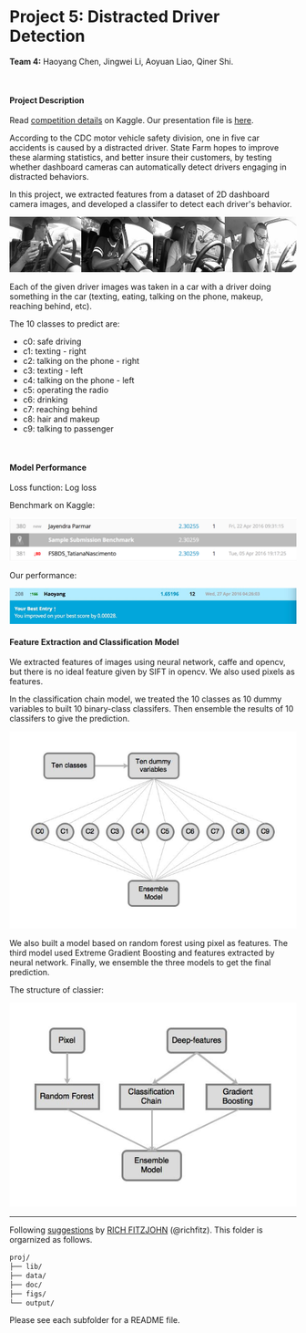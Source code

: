 # Project 5: Distracted Driver Detection


<b>Team 4:</b> Haoyang Chen, Jingwei Li, Aoyuan Liao, Qiner Shi.

<br />

#### Project Description

Read [competition details](https://www.kaggle.com/c/state-farm-distracted-driver-detection) on Kaggle.
Our presentation file is [here](presentation.pptx).

According to the CDC motor vehicle safety division, one in five car accidents is caused by a distracted driver. State Farm hopes to improve these alarming statistics, and better insure their customers, by testing whether dashboard cameras can automatically detect drivers engaging in distracted behaviors.

In this project, we extracted features from a dataset of 2D dashboard camera images, and developed a classifer to detect each driver's behavior.

![image](./figs/drivers_statefarm.png)

Each of the given driver images was taken in a car with a driver doing something in the car (texting, eating, talking on the phone, makeup, reaching behind, etc).

The 10 classes to predict are:

- c0: safe driving
- c1: texting - right
- c2: talking on the phone - right
- c3: texting - left
- c4: talking on the phone - left
- c5: operating the radio
- c6: drinking
- c7: reaching behind
- c8: hair and makeup
- c9: talking to passenger

<br />

#### Model Performance

Loss function: Log loss

Benchmark on Kaggle:

![image](./figs/benchmark.png)

Our performance:

![image](./figs/performance.jpg)

#### Feature Extraction and Classification Model

We extracted features of images using neural network, caffe and opencv, but there is no ideal feature given by SIFT in opencv. We also used pixels as features.

In the classification chain model, we treated the 10 classes as 10 dummy variables to built 10 binary-class classifers. Then ensemble the results of 10 classifers to give the prediction.

![image](./figs/classification_chain.jpg)

We also built a model based on random forest using pixel as features. The third model used Extreme Gradient Boosting and features extracted by neural network. Finally, we ensemble the three models to get the final prediction.

The structure of classier:

![image](./figs/model.jpg)


---
Following [suggestions](http://nicercode.github.io/blog/2013-04-05-projects/) by [RICH FITZJOHN](http://nicercode.github.io/about/#Team) (@richfitz). This folder is orgarnized as follows.

```
proj/
├── lib/
├── data/
├── doc/
├── figs/
└── output/
```

Please see each subfolder for a README file.

